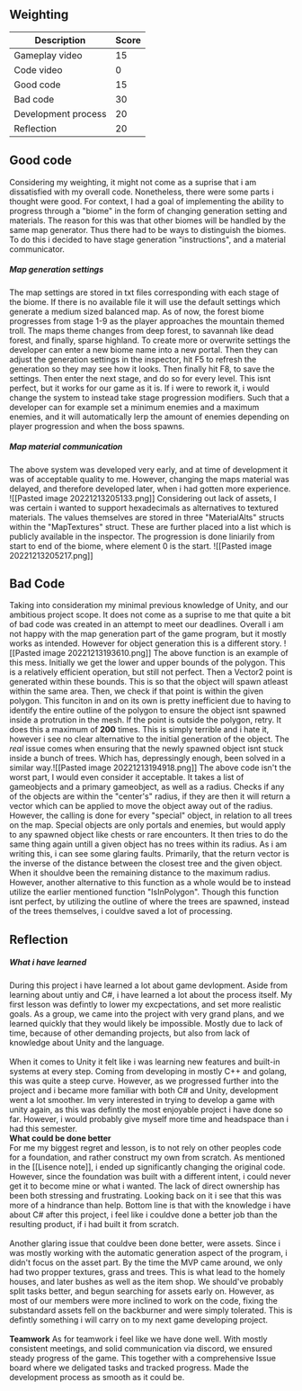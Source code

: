 ## Weighting
|Description        |Score|
|-------------------|-----|
|Gameplay video     |15   |
|Code video         |0    |
|Good code          |15   |
|Bad code           |30   |
|Development process|20   |
|Reflection         |20   |
## Good code
Considering my weighting, it might not come as a suprise that i am dissatisfied with my overall code. Nonetheless, there were some parts i thought were good. For context, I had a goal of implementing the ability to progress through a "biome" in the form of changing generation setting and materials.  The reason for this was that other biomes will be handled by the same map generator. Thus there had to be ways to distinguish the biomes. To do this i decided to have stage generation "instructions", and a material communicator.<br>
##### Map generation settings
The map settings are stored in txt files corresponding with each stage of the biome. If there is no available file it will use the default settings which generate a medium sized balanced map. As of now, the forest biome progresses from stage 1-9  as the player approaches the mountain themed troll. The maps theme changes from deep forest, to savannah like dead forest, and finally, sparse highland. To create more or overwrite settings the developer can enter a new biome name into a new portal. Then they can adjust the generation settings in the inspector, hit F5 to refresh the generation so they may see how it looks. Then finally hit F8, to save the settings. Then enter the next stage, and do so for every level. This isnt perfect, but it works for our game as it is. If i were to rework it, i would change the system to instead take stage progression modifiers. Such that a developer can for example set a minimum enemies and a maximum enemies, and it will automatically lerp the amount of enemies depending on player progression and when the boss spawns.
##### Map material communication
The above system was developed very early, and at time of development it was of acceptable quality to me. However, changing the maps material was delayed, and therefore developed later, when i had gotten more experience.
![[Pasted image 20221213205133.png]]
Considering out lack of assets, I was certain i wanted to support hexadecimals as alternatives to textured materials. The values themselves are stored in three "MaterialAlts" structs within the "MapTextures" struct.  These are further placed into a list which is publicly available in the inspector. The progression is done liniarily from start to end of the biome, where element 0 is the start.
![[Pasted image 20221213205217.png]]
## Bad Code
Taking into consideration my minimal previous knowledge of Unity, and our ambitious project scope. It does not come as a suprise to me that quite a bit of bad code was created in an attempt to meet our deadlines. Overall i am not happy with the map generation part of the game program, but it mostly works as intended. However for object generation this is a different story. 
![[Pasted image 20221213193610.png]]
The above function is an example of this mess. Initially we get the lower and upper bounds of the polygon. This is a relatively efficient operation, but still not perfect. Then a Vector2 point is generated within these bounds. This is so that the object will spawn atleast within the same area. Then, we check if that point is within the given polygon. This funciton in and on its own is pretty inefficient due to having to identify the entire outline of the polygon to ensure the object isnt spawned inside a protrution in the mesh. If the point is outside the polygon, retry. It does this a maximum of **200** times. This is simply terrible and i hate it, however i see no clear alternative to the initial generation of the object. The *real* issue comes when ensuring that the newly spawned object isnt stuck inside a bunch of trees. Which has, depressingly enough, been solved in a similar way.![[Pasted image 20221213194918.png]]
The above code isn't the worst part, I would even consider it acceptable. It takes a list of gameobjects and a primary gameobject, as well as a radius. Checks if any of the objects are within the "center's" radius, if they are then it will return a vector which can be applied to move the object away out of the radius. However, the calling is done for every "special" object, in relation to all trees on the map. Special objects are only portals and enemies, but would apply to any spawned object like chests or rare encounters. It then tries to do the same thing again untill a given object has no trees within its radius. As i am writing this, i can see some glaring faults. Primarily, that the return vector is the inverse of the distance between the closest tree and the given object. When it shouldve been the remaining distance to the maximum radius. However, another alternative to this function as a whole would be to instead utilize the earlier mentioned function "IsInPolygon". Though this function isnt perfect, by utilizing the outline of where the trees are spawned, instead of the trees themselves, i couldve saved a lot of processing.


## Reflection
##### What i have learned
During this project i have learned a lot about game devlopment. Aside from learning about untiy and C#, i have learned a lot about the process itself. My first lesson was defintly to lower my excpectations, and set more realistic goals. As a group, we came into the project with very grand plans, and we learned quickly that they would likely be impossible. Mostly due to lack of time, because of other demanding projects, but also from lack of knowledge about Unity and the language. <br><br>When it comes to Unity it felt like i was learning new features and built-in systems at every step. Coming from developing in mostly C++ and golang, this was quite a steep curve. However, as we progressed further into the project and i became more familiar with both C# and Unity, development went a lot smoother. Im very interested in trying to develop a game with unity again, as this was defintly the most enjoyable project i have done so far. However, i would probably give myself more time and headspace than i had this semester.<br>
**What could be done better**<br>For me my biggest regret and lesson, is to not rely on other peoples code for a foundation, and rather construct my own from scratch. As mentioned in the [[Lisence note]], i ended up significantly changing the original code. However, since the foundation was built with a different intent, i could never get it to become mine or what i wanted. The lack of direct ownership has been both stressing and frustrating. Looking back on it i see that this was more of a hindrance than help. Bottom line is that with the knowledge i have about C# after this project, i feel like i couldve done a better job than the resulting product, if i had built it from scratch.<br><br>Another glaring issue that couldve been done better, were assets. Since i was mostly working with the automatic generation aspect of the program, i didn't focus on the asset part. By the time the MVP came around, we only had two propper textures, grass and trees. This is what lead to the homely houses, and later bushes as well as the item shop. We should've probably split tasks better, and begun searching for assets early on. However, as most of our members were more inclined to work on the code, fixing the substandard assets fell on the backburner and were simply tolerated. This is defintly something i will carry on to my next game developing project. <br><br>**Teamwork**
As for teamwork i feel like we have done well. With mostly consistent meetings, and solid communication via discord, we ensured steady progress of the game. This together with a comprehensive Issue board where we deligated tasks and tracked progress. Made the development process as  smooth as it could be.